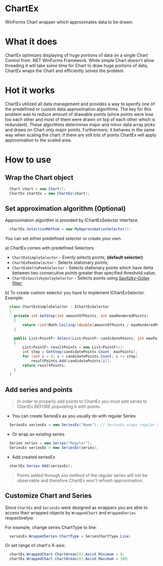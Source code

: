 # ChartEx
WinForms Chart wrapper which approximates data to be drawn.

# What it does
ChartEx optimizes displaying of huge portions of data on a single Chart Control from .NET WinForms Framework.
While simple Chart doesn't allow threading it will take some time for Chart to draw huge portions of data, ChartEx wraps the Chart and efficiently solves the problem.

# Hot it works
ChartEx utilized all data management and provides a way to specify one of the predefined or custom data approximation algorithms.
The key for this problem was to reduce amount of drawable points (since points were lose too each other and most of them were drawn on top of each other which is redundant). 
These algorithms determines major and minor data array picks and draws on Chart only major points.
Furthermore, it behaves in the same way when scaling the chart: if there are still lots of points ChartEx will apply approximation to the scaled area.

# How to use

## Wrap the Chart object
```csharp
  Chart chart = new Chart();
  ChartEx chartEx = new ChartEx(chart);
```

## Set approximation algorithm (Optional)
Approximation algorithm is provided by IChartExSelector interface.
```csharp
  chartEx.SelectionMethod = new MyApproximationSelector();
```

You can set either predefined selector or create your own.

a) ChartEx comes with predefined Selectors:
* `ChartExSimpleSelector` - Evenly selects points; **(default selector)**
* `ChartExPeekSelector` - Selects stationary points;
* `ChartExDeltaPeekSelector` - Selects stationary points which have delta between two consecutive points greater than specified threshold value;
* `ChartExSavitzkyGolaySelector` - Selects points using [Savitzky–Golay filter](https://en.wikipedia.org/wiki/Savitzky%E2%80%93Golay_filter);

b) To create custom selector you have to implement IChartExSelector. 
Example:
```csharp
  class ChartExSimpleSelector : IChartExSelector
  {
    private int GetStep(int amountOfPoints, int maxRenderedPoints)
    {
        return (int)Math.Ceiling((double)amountOfPoints / maxRenderedPoints);
    }

    public List<PointF> Select(List<PointF> candidatePoints, int maxPoints)
    {
        List<PointF> resultPoints = new List<PointF>();
        int step = GetStep(candidatePoints.Count, maxPoints);
        for (int i = 0; i < candidatePoints.Count; i += step)
            resultPoints.Add(candidatePoints[i]);
        return resultPoints;
    }
  }
```

## Add series and points

> In order to properly add points to ChartEx you must add series to ChartEx BEFORE populating it with points.

* You can create SeriesEx as you usually do with regular Series
```csharp
  SeriesEx seriesEx = new SeriesEx("Name"); // SeriesEx wraps regular Series.
```
* Or wrap an existing series
```csharp
  Series series = new Series("Regular");
  SeriesEx seriesEx = new SeriesEx(series);
```
* Add created seriesEx
```csharp
  chartEx.Series.Add(seriesEx);
```
> Points added through `Add` method of the regular series will not be observable and therefore ChartEx won't refresh approximation.

## Customize Chart and Series
Since `ChartEx` and `SeriesEx` were designed as wrappers you are able to access their wrapped objects by `WrappedChart` and `WrappedSeries` respectivelyю

For example, change series ChartType to line:
```csharp
  seriesEx.WrappedSeries.ChartType = SeriesChartType.Line;
```
Or set range of chart's X-axis:
```csharp
  chartEx.WrappedChart.ChartAreas[0].AxisX.Minimum = 0;
  chartEx.WrappedChart.ChartAreas[0].AxisX.Maximum = 100;
```
